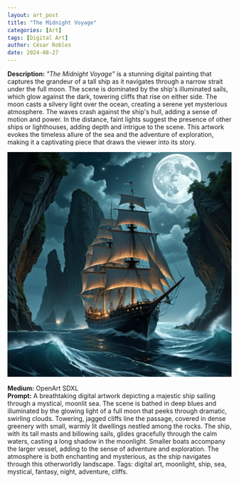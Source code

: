 ```yaml
---
layout: art_post
title: "The Midnight Voyage"
categories: [Art]
tags: [Digital Art]
author: César Robles
date: 2024-08-27
---
```

**Description:** *"The Midnight Voyage"* is a stunning digital painting that captures the grandeur of a tall ship as it navigates through a narrow strait under the full moon. The scene is dominated by the ship's illuminated sails, which glow against the dark, towering cliffs that rise on either side. The moon casts a silvery light over the ocean, creating a serene yet mysterious atmosphere. The waves crash against the ship's hull, adding a sense of motion and power. In the distance, faint lights suggest the presence of other ships or lighthouses, adding depth and intrigue to the scene. This artwork evokes the timeless allure of the sea and the adventure of exploration, making it a captivating piece that draws the viewer into its story.

![The Midnight Voyage](/imag/digital_art/the_midnight_voyage.jpg)

**Medium:** OpenArt SDXL\
**Prompt:** A breathtaking digital artwork depicting a majestic ship sailing through a mystical, moonlit sea. The scene is bathed in deep blues and illuminated by the glowing light of a full moon that peeks through dramatic, swirling clouds. Towering, jagged cliffs line the passage, covered in dense greenery with small, warmly lit dwellings nestled among the rocks. The ship, with its tall masts and billowing sails, glides gracefully through the calm waters, casting a long shadow in the moonlight. Smaller boats accompany the larger vessel, adding to the sense of adventure and exploration. The atmosphere is both enchanting and mysterious, as the ship navigates through this otherworldly landscape. Tags: digital art, moonlight, ship, sea, mystical, fantasy, night, adventure, cliffs.